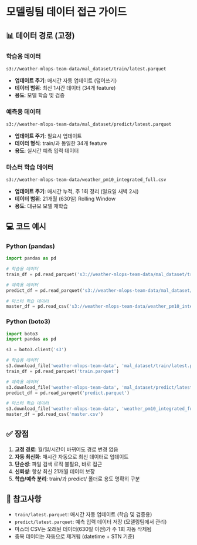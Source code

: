 # 모델링팀 데이터 접근 가이드

## 📊 데이터 경로 (고정)

### 학습용 데이터
```
s3://weather-mlops-team-data/mal_dataset/train/latest.parquet
```
- **업데이트 주기**: 매시간 자동 업데이트 (덮어쓰기)
- **데이터 범위**: 최신 1시간 데이터 (34개 feature)
- **용도**: 모델 학습 및 검증

### 예측용 데이터
```
s3://weather-mlops-team-data/mal_dataset/predict/latest.parquet
```
- **업데이트 주기**: 필요시 업데이트
- **데이터 형식**: train/과 동일한 34개 feature
- **용도**: 실시간 예측 입력 데이터

### 마스터 학습 데이터
```
s3://weather-mlops-team-data/weather_pm10_integrated_full.csv
```
- **업데이트 주기**: 매시간 누적, 주 1회 정리 (일요일 새벽 2시)
- **데이터 범위**: 21개월 (630일) Rolling Window
- **용도**: 대규모 모델 재학습

## 💻 코드 예시

### Python (pandas)
```python
import pandas as pd

# 학습용 데이터
train_df = pd.read_parquet('s3://weather-mlops-team-data/mal_dataset/train/latest.parquet')

# 예측용 데이터
predict_df = pd.read_parquet('s3://weather-mlops-team-data/mal_dataset/predict/latest.parquet')

# 마스터 학습 데이터
master_df = pd.read_csv('s3://weather-mlops-team-data/weather_pm10_integrated_full.csv')
```

### Python (boto3)
```python
import boto3
import pandas as pd

s3 = boto3.client('s3')

# 학습용 데이터
s3.download_file('weather-mlops-team-data', 'mal_dataset/train/latest.parquet', 'train.parquet')
train_df = pd.read_parquet('train.parquet')

# 예측용 데이터
s3.download_file('weather-mlops-team-data', 'mal_dataset/predict/latest.parquet', 'predict.parquet')
predict_df = pd.read_parquet('predict.parquet')

# 마스터 학습 데이터
s3.download_file('weather-mlops-team-data', 'weather_pm10_integrated_full.csv', 'master.csv')
master_df = pd.read_csv('master.csv')
```

## ✅ 장점

1. **고정 경로**: 월/일/시간이 바뀌어도 경로 변경 없음
2. **자동 최신화**: 매시간 자동으로 최신 데이터로 업데이트
3. **단순성**: 파일 검색 로직 불필요, 바로 접근
4. **신뢰성**: 항상 최신 21개월 데이터 보장
5. **학습/예측 분리**: train/과 predict/ 폴더로 용도 명확히 구분

## 📝 참고사항

- `train/latest.parquet`: 매시간 자동 업데이트 (학습 및 검증용)
- `predict/latest.parquet`: 예측 입력 데이터 저장 (모델링팀에서 관리)
- 마스터 CSV는 오래된 데이터(630일 이전)가 주 1회 자동 삭제됨
- 중복 데이터는 자동으로 제거됨 (datetime + STN 기준)
